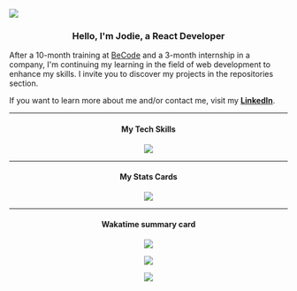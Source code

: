 ![](bannière.png)

<h3 align="center">Hello, I'm Jodie, a React Developer</h3>

After a 10-month training at [BeCode](https://becode.org/) and a 3-month internship in a company, I'm continuing my learning in the field of web development to enhance my skills. I invite you to discover my projects in the repositories section.

If you want to learn more about me and/or contact me, visit my **[LinkedIn](https://www.linkedin.com/in/jodieaddis/)**.<!-- and my **[Portfolio]()**.-->

<hr>

<h4 align="center">My Tech Skills</h4>

<p align='center'>
        <img src="https://skillicons.dev/icons?i=figma,git,vite,js,react,ts,tailwind,sass"/>
<hr>

<h4 align="center">My Stats Cards</h4>

<p align='center'>
<img src='https://github-readme-stats.vercel.app/api?username=JodieAddis&show_icons=true&theme=cobalt' al='Stats card of github'>
</p>
<hr>
<h4 align='center'>Wakatime summary card</h4>

<p align='center'>
<img src='https://wakatime.com/badge/user/900a61a0-25c8-4e4f-9d41-fdf5a89c520c.svg'>
</p>

<p align='center'>
<img src="https://github-readme-stats.vercel.app/api/top-langs/?username=JodieAddis&layout=compact&theme=cobalt&langs_count=10&hide_title=true&hide_border=true&include_all_commits=true&count_private=true" />
</p>

<p align='center'>
<img src="https://github-readme-stats.vercel.app/api/wakatime?username=Jodie&hide_title=true&langs_count=5&theme=cobalt&hide_border=true">
</p>

